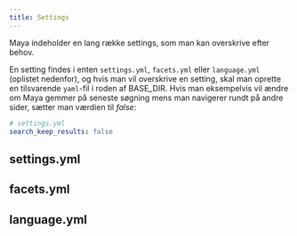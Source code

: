```yaml
---
title: Settings
---
```


Maya indeholder en lang række settings, som man kan overskrive efter behov.

En setting findes i enten `settings.yml`, `facets.yml` eller `language.yml` (oplistet nedenfor), og hvis man vil overskrive en setting, skal man oprette en tilsvarende `yaml`-fil i roden af BASE_DIR. Hvis man eksempelvis vil ændre om Maya gemmer på seneste søgning mens man navigerer rundt på andre sider, sætter man værdien til *false*:

```yaml
# settings.yml
search_keep_results: false
```

## settings.yml
### 

## facets.yml

## language.yml